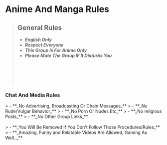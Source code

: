 # **Anime And Manga Rules**

> <h2> General Rules </h2>
>
> - **_English Only_**
> - **_Respect Everyone_**
> - **_This Group Is For Anime Only_**
> - **_Please Mute The Group IF It Disturbs You_**
<br></br><br></br><br></br>
<h3> Chat And Media Rules </h3>
> - **_No Advertising, Broadcasting Or Chain Messages_**
> - **_No Rude/Vulgar Behavior_**
> - **_No Porn Or Nudes Etc_**
> - **_No religious Posts_**
> - **_No Other Group Links_**
<br></br>
> - **_You Will Be Removed If You Don't Follow Those Procedures/Rules_**
> - **_Amazing, Funny and Relatable Videos Are Allowed, Gaming As Well.._**
